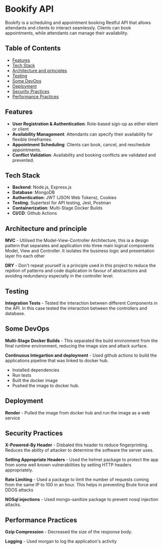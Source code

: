# Bookify API
Bookify is a scheduling and appointment booking Restful API that allows attendants and clients to interact seamlessly. Clients can book appointments, while attendants can manage their availability. 

## Table of Contents
- [Features](#features)
- [Tech Stack](#tech-stack)
- [Architecture and principles](#architecture-and-principles)
- [Testing](#testing)
- [Some DevOps](#some-devops)
- [Deployment](#deployment)
- [Security Practices](#security-practices)
- [Performance Practices](#performance-practices)


## Features
- **User Registration & Authentication**: Role-based sign-up as either elient or client
- **Availability Management**: Attendants can specify their availability for flexible timeframes.
- **Appointment Scheduling**: Clients can book, cancel, and reschedule appointments.
- **Conflict Validation**: Availability and booking conflicts are validated and prevented.

## Tech Stack
- **Backend**: Node.js, Express.js
- **Database**: MongoDB
- **Authentication**: JWT (JSON Web Tokens), Cookies
- **Testing**: Supertest for API testing, Jest, Postman
- **Containerization**: Multi-Stage Docker Builds
- **CI/CD**: Github Actions

## Architecture and principle
**MVC** - Utilised the Model-View-Controller Architecture, this ia a design pattern that separates and application into three main logical components Model, View and Controller. It isolates the business logic and presentation layer fro each other

**DRY** - Don't repeat yourself is a principle used in this project to reduce the repition of patterns and code duplication in favour of abstractions and avoiding redundancy especially in the controller level.

 ## Testing
**Integration Tests** - Tested the interaction between different Components in the API. In this case tested the interaction between the controllers and database.

## Some DevOps

**Multi-Stage Docker Builds** - This separated the build environment from the final runtime environment, reducing the image size and attack surface.

**Continuous Integartion and deployment** - Used github actions to build the applications pipeline that was linked to docker hub.

 - Installed dependencies
 - Run tests
 - Built the docker image
 - Pushed the image to docker hub.

 ## Deployment
**Render** - Pulled the image from docker hub and run the image as a web service

## Security Practices
**X-Powered-By Header** - Disbaled this header to reduce fingerprinting. Reduces the ability of attacker to determine the software the server uses.

**Setting Appropriate Headers** - Used the helmet package to protect the app from some well known vulnerabilities by setting HTTP headers appropriately.

**Rate Limiting** - Used a package to limit the number of  requests coming from the same IP to 100 in an hour. This helps in preventing Brute force and DDOS attacks

**NOSql injections** - Used mongo-sanitize package to prevent nosql injection attacks.

## Performance Practices
**Gzip Compression** - Decreased the size of the response body.

**Logging** - Used morgan to log the application's activity
